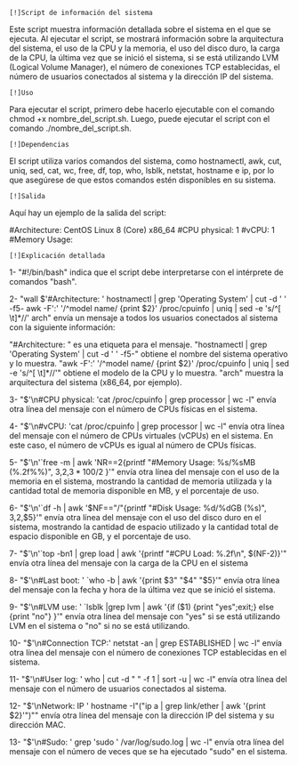     [!]Script de información del sistema
Este script muestra información detallada sobre el sistema en el que se ejecuta. Al ejecutar el script, se mostrará información sobre la arquitectura del sistema, el uso de la CPU y la memoria, el uso del disco duro, la carga de la CPU, la última vez que se inició el sistema, si se está utilizando LVM (Logical Volume Manager), el número de conexiones TCP establecidas, el número de usuarios conectados al sistema y la dirección IP del sistema.

    [!]Uso
Para ejecutar el script, primero debe hacerlo ejecutable con el comando chmod +x nombre_del_script.sh. Luego, puede ejecutar el script con el comando ./nombre_del_script.sh.

    [!]Dependencias
El script utiliza varios comandos del sistema, como hostnamectl, awk, cut, uniq, sed, cat, wc, free, df, top, who, lsblk, netstat, hostname e ip, por lo que asegúrese de que estos comandos estén disponibles en su sistema.

    [!]Salida
Aquí hay un ejemplo de la salida del script:

#Architecture: CentOS Linux 8 (Core) x86_64
#CPU physical: 1
#vCPU:  1
#Memory Usage: 

    [!]Explicación detallada

1- "#!/bin/bash" indica que el script debe interpretarse con el intérprete de comandos "bash".

2- "wall $'#Architecture: ' hostnamectl | grep 'Operating System' | cut -d ' ' -f5- awk -F':' '/^model name/ {print $2}' /proc/cpuinfo | uniq | sed -e 's/^[ \t]*//' arch" envía un mensaje a todos los usuarios conectados al sistema con la siguiente información:

  "#Architecture: " es una etiqueta para el mensaje.
  "hostnamectl | grep 'Operating System' | cut -d ' ' -f5-" obtiene el nombre del sistema operativo y lo muestra.
  "awk -F':' '/^model name/ {print $2}' /proc/cpuinfo | uniq | sed -e 's/^[ \t]*//'" obtiene el modelo de la CPU y lo muestra.
  "arch" muestra la arquitectura del sistema (x86_64, por ejemplo).
  
3- "$'\n#CPU physical: 'cat /proc/cpuinfo | grep processor | wc -l" envía otra línea del mensaje con el número de CPUs físicas en el sistema.

4- "$'\n#vCPU: 'cat /proc/cpuinfo | grep processor | wc -l" envía otra línea del mensaje con el número de CPUs virtuales (vCPUs) en el sistema. En este caso, el número de vCPUs es igual al número de CPUs físicas.

5- "$'\n'`free -m | awk 'NR==2{printf "#Memory Usage: %s/%sMB (%.2f%%)", $3,$2,$3*100/$2 }'" envía otra línea del mensaje con el uso de la memoria en el sistema, mostrando la cantidad de memoria utilizada y la cantidad total de memoria disponible en MB, y el porcentaje de uso.

6- "$'\n'`df -h | awk '$NF=="/"{printf "#Disk Usage: %d/%dGB (%s)", $3,$2,$5}'" envía otra línea del mensaje con el uso del disco duro en el sistema, mostrando la cantidad de espacio utilizado y la cantidad total de espacio disponible en GB, y el porcentaje de uso.

7- "$'\n'`top -bn1 | grep load | awk '{printf "#CPU Load: %.2f\n", $(NF-2)}'" envía otra línea del mensaje con la carga de la CPU en el sistema

8- "$'\n#Last boot: ' `who -b | awk '{print $3" "$4" "$5}'" envía otra línea del mensaje con la fecha y hora de la última vez que se inició el sistema.

9- "$'\n#LVM use: ' `lsblk |grep lvm | awk '{if ($1) {print "yes";exit;} else {print "no"} }'" envía otra línea del mensaje con "yes" si se está utilizando LVM en el sistema o "no" si no se está utilizando.

10- "$'\n#Connection TCP:' netstat -an | grep ESTABLISHED | wc -l" envía otra línea del mensaje con el número de conexiones TCP establecidas en el sistema.

11- "$'\n#User log: ' who | cut -d " " -f 1 | sort -u | wc -l" envía otra línea del mensaje con el número de usuarios conectados al sistema.

12- "$'\nNetwork: IP ' hostname -I"("ip a | grep link/ether | awk '{print $2}'")"" envía otra línea del mensaje con la dirección IP del sistema y su dirección MAC.

13- "$'\n#Sudo: ' grep 'sudo ' /var/log/sudo.log | wc -l" envía otra línea del mensaje con el número de veces que se ha ejecutado "sudo" en el sistema.
